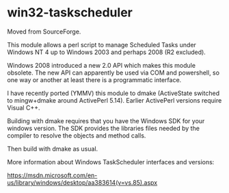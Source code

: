 # win32-taskscheduler

Moved from SourceForge.

This module allows a perl script to manage Scheduled Tasks under Windows NT 4 up to Windows 2003 and perhaps 2008 (R2 excluded).

Windows 2008 introduced a new 2.0 API which makes this module obsolete. The new API can apparently be used
via COM and powershell, so one way or another at least there is a programmatic interface.

I have recently ported (YMMV) this module to dmake (ActiveState switched to mingw+dmake around ActivePerl 5.14).
Earlier ActivePerl versions require Visual C++.

Building with dmake requires that you have the Windows SDK for your windows version. The SDK provides the
libraries files needed by the compiler to resolve the objects and method calls.

Then build with dmake as usual.

More information about Windows TaskScheduler interfaces and versions:

https://msdn.microsoft.com/en-us/library/windows/desktop/aa383614(v=vs.85).aspx
